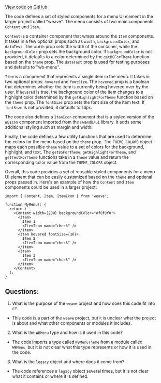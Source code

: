[View code on GitHub](https://github.com/wandb/weave/weave-js/src/common/components/WBMenu.styles.ts)

The code defines a set of styled components for a menu UI element in the larger project called "weave". The menu consists of two main components: `Content` and `Item`. 

`Content` is a container component that wraps around the `Item` components. It takes in a few optional props such as `width`, `backgroundColor`, and `dataTest`. The `width` prop sets the width of the container, while the `backgroundColor` prop sets the background color. If `backgroundColor` is not provided, it defaults to a color determined by the `getBGForTheme` function based on the `theme` prop. The `dataTest` prop is used for testing purposes and defaults to "wb-menu". 

`Item` is a component that represents a single item in the menu. It takes in two optional props: `hovered` and `fontSize`. The `hovered` prop is a boolean that determines whether the item is currently being hovered over by the user. If `hovered` is true, the background color of the item changes to a highlight color determined by the `getHighlightForTheme` function based on the `theme` prop. The `fontSize` prop sets the font size of the item text. If `fontSize` is not provided, it defaults to 14px. 

The code also defines a `ItemIcon` component that is a styled version of the `WBIcon` component imported from the `@wandb/ui` library. It adds some additional styling such as margin and width.

Finally, the code defines a few utility functions that are used to determine the colors for the menu based on the `theme` prop. The `THEME_COLORS` object maps each possible `theme` value to a set of colors for the background, highlight, and text. The `getBGForTheme`, `getHighlightForTheme`, and `getTextForTheme` functions take in a `theme` value and return the corresponding color value from the `THEME_COLORS` object.

Overall, this code provides a set of reusable styled components for a menu UI element that can be easily customized based on the `theme` and optional props passed in. Here's an example of how the `Content` and `Item` components could be used in a larger project:

```
import { Content, Item, ItemIcon } from 'weave';

function MyMenu() {
  return (
    <Content width={200} backgroundColor="#f0f0f0">
      <Item>
        Item 1
        <ItemIcon name="check" />
      </Item>
      <Item hovered fontSize={16}>
        Item 2
        <ItemIcon name="check" />
      </Item>
      <Item>
        Item 3
        <ItemIcon name="check" />
      </Item>
    </Content>
  );
}
```
## Questions: 
 1. What is the purpose of the `weave` project and how does this code fit into it?
- This code is a part of the `weave` project, but it is unclear what the project is about and what other components or modules it includes.

2. What is the `WBMenu` type and how is it used in this code?
- The code imports a type called `WBMenuTheme` from a module called `WBMenu`, but it is not clear what this type represents or how it is used in the code.

3. What is the `legacy` object and where does it come from?
- The code references a `legacy` object several times, but it is not clear what it contains or where it is defined.
